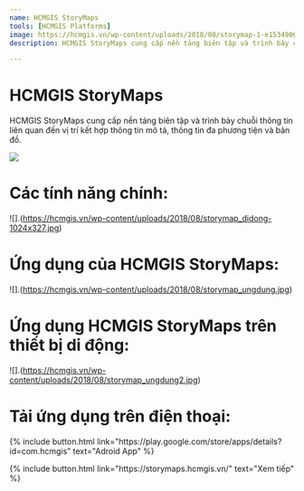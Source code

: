 ```yaml
---
name: HCMGIS StoryMaps
tools: [HCMGIS Platforms]
image: https://hcmgis.vn/wp-content/uploads/2018/08/storymap-1-e1534906351111-1200x516.png
description: HCMGIS StoryMaps cung cấp nền tảng biên tập và trình bày chuỗi thông tin liên quan đến vị trí kết hợp thông tin mô tả, thông tin đa phương tiện và bản đồ.

---
```


# HCMGIS StoryMaps

HCMGIS StoryMaps cung cấp nền tảng biên tập và trình bày chuỗi thông tin liên quan đến vị trí kết hợp thông tin mô tả, thông tin đa phương tiện và bản đồ.

![](https://hcmgis.vn/wp-content/uploads/2018/08/storymap-1-e1534906351111-1200x516.png)

# Các tính năng chính:

![].(https://hcmgis.vn/wp-content/uploads/2018/08/storymap_didong-1024x327.jpg)

# Ứng dụng của HCMGIS StoryMaps:
![].(https://hcmgis.vn/wp-content/uploads/2018/08/storymap_ungdung.jpg)

# Ứng dụng HCMGIS StoryMaps trên thiết bị di động:
![].(https://hcmgis.vn/wp-content/uploads/2018/08/storymap_ungdung2.jpg)

# Tải ứng dụng trên điện thoại:

<p class="text-center">
{% include button.html link="https://play.google.com/store/apps/details?id=com.hcmgis" text="Adroid App" %}
</p>


<p class="text-center">
{% include button.html link="https://storymaps.hcmgis.vn/" text="Xem tiếp" %}
</p>
